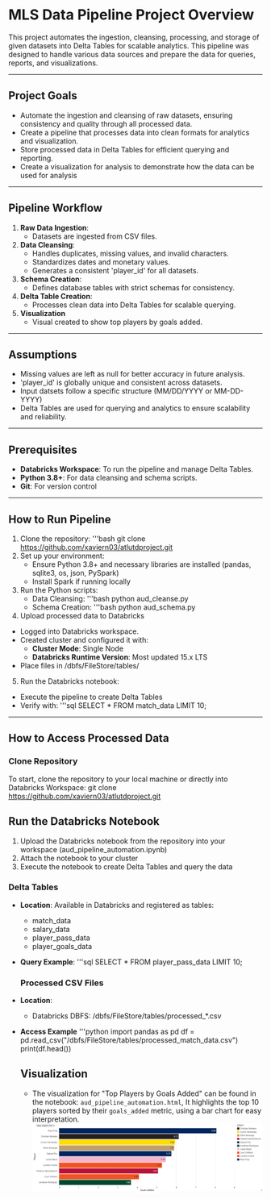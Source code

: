 # MLS Data Pipeline Project Overview
This project automates the ingestion, cleansing, processing, and storage of given datasets into Delta Tables for scalable analytics. This pipeline was designed to handle various data sources and prepare the data for queries, reports, and visualizations.

---

## Project Goals
- Automate the ingestion and cleansing of raw datasets, ensuring consistency and quality through all processed data.
- Create a pipeline that processes data into clean formats for analytics and visualization.
- Store processed data in Delta Tables for efficient querying and reporting.
- Create a visualization for analysis to demonstrate how the data can be used for analysis

---

## Pipeline Workflow
1. **Raw Data Ingestion**:
   - Datasets are ingested from CSV files.
2. **Data Cleansing**:
   - Handles duplicates, missing values, and invalid characters.
   - Standardizes dates and monetary values.
   - Generates a consistent 'player_id' for all datasets.
3. **Schema Creation**:
   - Defines database tables with strict schemas for consistency.
4. **Delta Table Creation**:
   - Processes clean data into Delta Tables for scalable querying.
5. **Visualization**
   - Visual created to show top players by goals added.

---

## Assumptions
  - Missing values are left as null for better accuracy in future analysis.
  - 'player_id' is globally unique and consistent across datasets.
  - Input datsets follow a specific structure (MM/DD/YYYY or MM-DD-YYYY)
  - Delta Tables are used for querying and analytics to ensure scalability and reliability.

---
  
## Prerequisites
- **Databricks Workspace**: To run the pipeline and manage Delta Tables.
- **Python 3.8+**: For data cleansing and schema scripts.
- **Git**: For version control

---

## How to Run Pipeline
  1. Clone the repository:
     '''bash
     git clone https://github.com/xaviern03/atlutdproject.git
2. Set up your environment:
   - Ensure Python 3.8+ and necessary libraries are installed (pandas, sqlite3, os, json, PySpark)
   - Install Spark if running locally
3. Run the Python scripts:
   - Data Cleansing:
     '''bash
     python aud_cleanse.py
   - Schema Creation:
     '''bash
     python aud_schema.py
4. Upload processed data to Databricks
  - Logged into Databricks workspace.
  - Created cluster and configured it with:
      - **Cluster Mode**: Single Node
      - **Databricks Runtime Version**: Most updated 15.x LTS
  - Place files in /dbfs/FileStore/tables/
5. Run the Databricks notebook:
  - Execute the pipeline to create Delta Tables
  - Verify with:
    '''sql
    SELECT * FROM match_data LIMIT 10;

---

## How to Access Processed Data
### Clone Repository
To start, clone the repository to your local machine or directly into Databricks Workspace:
git clone https://github.com/xaviern03/atlutdproject.git

## Run the Databricks Notebook
1. Upload the Databricks notebook from the repository into your workspace (aud_pipeline_automation.ipynb)
2. Attach the notebook to your cluster
3. Execute the notebook to create Delta Tables and query the data

### Delta Tables
- **Location**: Available in Databricks and registered as tables:
  - match_data
  - salary_data
  - player_pass_data
  - player_goals_data

- **Query Example**:
  '''sql
  SELECT * FROM player_pass_data LIMIT 10;

  ### Processed CSV Files
- **Location**:
  - Databricks DBFS: /dbfs/FileStore/tables/processed_*.csv
- **Access Example**
  '''python
  import pandas as pd
  df = pd.read_csv("/dbfs/FileStore/tables/processed_match_data.csv")
  print(df.head())

  ## Visualization
  - The visualization for "Top Players by Goals Added" can be found in the notebook: `aud_pipeline_automation.html`, It highlights the top 10 players sorted by their `goals_added` metric, using a bar chart for easy interpretation.
    ![Top Players by Goals Added](topgadded.png)

  
    





